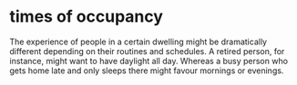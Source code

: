 # times of occupancy

The experience of people in a certain dwelling might be 
dramatically different depending on their routines and 
schedules. A retired person, for instance, might want 
to have daylight all day. Whereas a busy person who gets
home late and only sleeps there might favour mornings or 
evenings.
